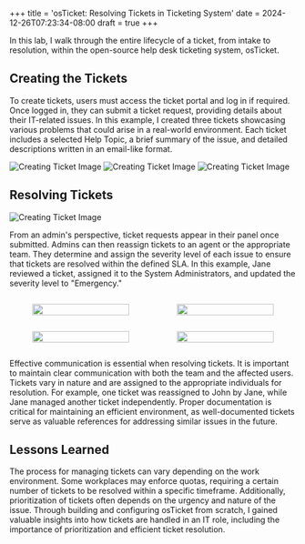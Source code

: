 +++
title = 'osTicket: Resolving Tickets in Ticketing System'
date = 2024-12-26T07:23:34-08:00
draft = true
+++

In this lab, I walk through the entire lifecycle of a ticket, from intake to
resolution, within the open-source help desk ticketing system, osTicket.

## Creating the Tickets

To create tickets, users must access the ticket portal and log in if required.
Once logged in, they can submit a ticket request, providing details about their
IT-related issues. In this example, I created three tickets showcasing various
problems that could arise in a real-world environment. Each ticket includes a
selected Help Topic, a brief summary of the issue, and detailed descriptions
written in an email-like format.

![Creating Ticket Image](./imgs/01.png)
![Creating Ticket Image](./imgs/02.png)
![Creating Ticket Image](./imgs/03.png)

## Resolving Tickets

![Creating Ticket Image](./imgs/04.png)

From an admin's perspective, ticket requests appear in their panel once
submitted. Admins can then reassign tickets to an agent or the appropriate team.
They determine and assign the severity level of each issue to ensure that
tickets are resolved within the defined SLA. In this example, Jane reviewed a
ticket, assigned it to the System Administrators, and updated the severity level
to "Emergency."

<div style="display: flex; justify-content: space-between; gap: 4px;">
  <figure style="width: 50%; text-align: center;">
    <img src="./imgs/05.png" style="width: 100%;" />
  </figure>
  <figure style="width: 50%; text-align: center;">
    <img src="./imgs/06.png" style="width: 100%;" />
  </figure>
</div>

<div style="display: flex; justify-content: space-between; gap: 4px;">
  <figure style="width: 50%; text-align: center;">
    <img src="./imgs/07.png" style="width: 100%;" />
  </figure>
  <figure style="width: 50%; text-align: center;">
    <img src="./imgs/08.png" style="width: 100%;" />
  </figure>
</div>

Effective communication is essential when resolving tickets. It is important to
maintain clear communication with both the team and the affected users. Tickets
vary in nature and are assigned to the appropriate individuals for resolution.
For example, one ticket was reassigned to John by Jane, while Jane managed
another ticket independently. Proper documentation is critical for maintaining
an efficient environment, as well-documented tickets serve as valuable
references for addressing similar issues in the future.

## Lessons Learned

The process for managing tickets can vary depending on the work environment.
Some workplaces may enforce quotas, requiring a certain number of tickets to be
resolved within a specific timeframe. Additionally, prioritization of tickets
often depends on the urgency and nature of the issue. Through building and
configuring osTicket from scratch, I gained valuable insights into how tickets
are handled in an IT role, including the importance of prioritization and
efficient ticket resolution.
